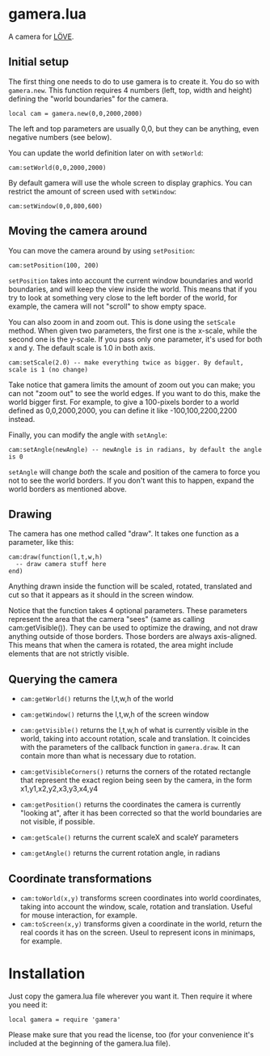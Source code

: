 gamera.lua
==========

A camera for [LÖVE](http://love2d.org).

Initial setup
-------------

The first thing one needs to do to use gamera is to create it. You do so with `gamera.new`. This function requires 4 numbers (left, top, width and height) defining the "world boundaries" for the camera.

    local cam = gamera.new(0,0,2000,2000)

The left and top parameters are usually 0,0, but they can be anything, even negative numbers (see below).

You can update the world definition later on with `setWorld`:

    cam:setWorld(0,0,2000,2000)

By default gamera will use the whole screen to display graphics. You can restrict the amount of screen used with `setWindow`:

    cam:setWindow(0,0,800,600)

Moving the camera around
------------------------

You can move the camera around by using `setPosition`:

    cam:setPosition(100, 200)

`setPosition` takes into account the current window boundaries and world boundaries, and will keep the view inside the world. This means that if you try to look at something very close to the left border of the world, for example, the camera will not "scroll" to show empty space.

You can also zoom in and zoom out. This is done using the `setScale` method. When given two parameters, the first one is the x-scale, while the second one is the y-scale. If you pass only one parameter, it's used for both x and y. The default scale is 1.0 in both axis.

    cam:setScale(2.0) -- make everything twice as bigger. By default, scale is 1 (no change)

Take notice that gamera limits the amount of zoom out you can make; you can not "zoom out" to see the world edges. If you want to do this, make the world bigger first. For example, to give a 100-pixels border to a world defined as 0,0,2000,2000, you can define it like -100,100,2200,2200 instead.

Finally, you can modify the angle with `setAngle`:

    cam:setAngle(newAngle) -- newAngle is in radians, by default the angle is 0

`setAngle` will change *both* the scale and position of the camera to force you not to see the world borders. If you don't want this to happen, expand the world borders as mentioned above.

Drawing
-------

The camera has one method called "draw". It takes one function as a parameter, like this:

    cam:draw(function(l,t,w,h)
      -- draw camera stuff here
    end)

Anything drawn inside the function will be scaled, rotated, translated and cut so that it appears as it should in the screen window.

Notice that the function takes 4 optional parameters. These parameters represent the area that the camera "sees" (same as calling cam:getVisible()). They can be used to optimize the drawing, and not draw anything outside of those borders. Those borders are always axis-aligned. This means that when the camera is rotated, the area might include elements that are not strictly visible.


Querying the camera
-------------------

* `cam:getWorld()` returns the l,t,w,h of the world
* `cam:getWindow()` returns the l,t,w,h of the screen window
* `cam:getVisible()` returns the l,t,w,h of what is currently visible in the world, taking into account rotation, scale and translation. It coincides with the parameters of the callback function in `gamera.draw`. It can contain more than what is necessary due to rotation.
* `cam:getVisibleCorners()` returns the corners of the rotated rectangle that represent the exact region being seen by the camera, in the form x1,y1,x2,y2,x3,y3,x4,y4

* `cam:getPosition()` returns the coordinates the camera is currently "looking at", after it has been corrected so that the world boundaries are not visible, if possible.
* `cam:getScale()` returns the current scaleX and scaleY parameters
* `cam:getAngle()` returns the current rotation angle, in radians

Coordinate transformations
--------------------------

* `cam:toWorld(x,y)` transforms screen coordinates into world coordinates, taking into account the window, scale, rotation and translation. Useful for mouse interaction, for example.
* `cam:toScreen(x,y)` transforms given a coordinate in the world, return the real coords it has on the screen. Useul to represent icons in minimaps, for example.


Installation
============

Just copy the gamera.lua file wherever you want it. Then require it where you need it:

    local gamera = require 'gamera'

Please make sure that you read the license, too (for your convenience it's included at the beginning of the gamera.lua file).

